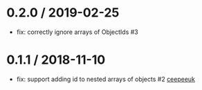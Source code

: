 0.2.0 / 2019-02-25
==================
 * fix: correctly ignore arrays of ObjectIds #3

0.1.1 / 2018-11-10
==================
 * fix: support adding id to nested arrays of objects #2 [ceepeeuk](https://github.com/ceepeeuk)
